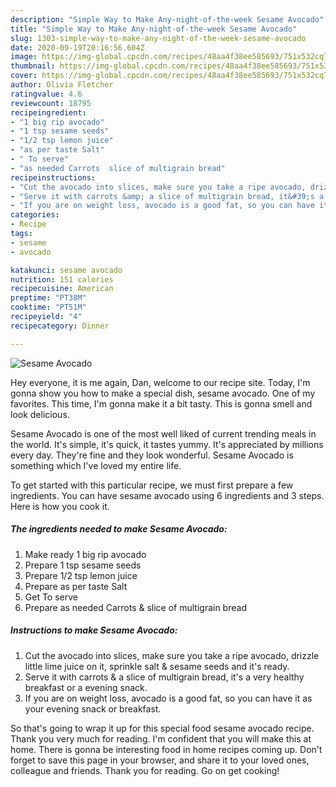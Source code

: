 ```yaml
---
description: "Simple Way to Make Any-night-of-the-week Sesame Avocado"
title: "Simple Way to Make Any-night-of-the-week Sesame Avocado"
slug: 1303-simple-way-to-make-any-night-of-the-week-sesame-avocado
date: 2020-09-19T20:16:56.604Z
image: https://img-global.cpcdn.com/recipes/48aa4f38ee585693/751x532cq70/sesame-avocado-recipe-main-photo.jpg
thumbnail: https://img-global.cpcdn.com/recipes/48aa4f38ee585693/751x532cq70/sesame-avocado-recipe-main-photo.jpg
cover: https://img-global.cpcdn.com/recipes/48aa4f38ee585693/751x532cq70/sesame-avocado-recipe-main-photo.jpg
author: Olivia Fletcher
ratingvalue: 4.6
reviewcount: 18795
recipeingredient:
- "1 big rip avocado"
- "1 tsp sesame seeds"
- "1/2 tsp lemon juice"
- "as per taste Salt"
- " To serve"
- "as needed Carrots  slice of multigrain bread"
recipeinstructions:
- "Cut the avocado into slices, make sure you take a ripe avocado, drizzle little lime juice on it, sprinkle salt &amp; sesame seeds and it&#39;s ready."
- "Serve it with carrots &amp; a slice of multigrain bread, it&#39;s a very healthy breakfast or a evening snack."
- "If you are on weight loss, avocado is a good fat, so you can have it as your evening snack or breakfast."
categories:
- Recipe
tags:
- sesame
- avocado

katakunci: sesame avocado 
nutrition: 151 calories
recipecuisine: American
preptime: "PT38M"
cooktime: "PT51M"
recipeyield: "4"
recipecategory: Dinner

---
```



![Sesame Avocado](https://img-global.cpcdn.com/recipes/48aa4f38ee585693/751x532cq70/sesame-avocado-recipe-main-photo.jpg)

Hey everyone, it is me again, Dan, welcome to our recipe site. Today, I'm gonna show you how to make a special dish, sesame avocado. One of my favorites. This time, I'm gonna make it a bit tasty. This is gonna smell and look delicious.



Sesame Avocado is one of the most well liked of current trending meals in the world. It's simple, it's quick, it tastes yummy. It's appreciated by millions every day. They're fine and they look wonderful. Sesame Avocado is something which I've loved my entire life.


To get started with this particular recipe, we must first prepare a few ingredients. You can have sesame avocado using 6 ingredients and 3 steps. Here is how you cook it.

<!--inarticleads1-->

##### The ingredients needed to make Sesame Avocado:

1. Make ready 1 big rip avocado
1. Prepare 1 tsp sesame seeds
1. Prepare 1/2 tsp lemon juice
1. Prepare as per taste Salt
1. Get  To serve
1. Prepare as needed Carrots &amp; slice of multigrain bread




<!--inarticleads2-->

##### Instructions to make Sesame Avocado:

1. Cut the avocado into slices, make sure you take a ripe avocado, drizzle little lime juice on it, sprinkle salt &amp; sesame seeds and it&#39;s ready.
1. Serve it with carrots &amp; a slice of multigrain bread, it&#39;s a very healthy breakfast or a evening snack.
1. If you are on weight loss, avocado is a good fat, so you can have it as your evening snack or breakfast.




So that's going to wrap it up for this special food sesame avocado recipe. Thank you very much for reading. I'm confident that you will make this at home. There is gonna be interesting food in home recipes coming up. Don't forget to save this page in your browser, and share it to your loved ones, colleague and friends. Thank you for reading. Go on get cooking!
